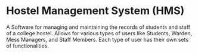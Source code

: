 # Hostel Management System (HMS)
A Software for managing and maintaining the records of students and staff of a college hostel. Allows for various types of users like Students, Warden, Mess Managers, and Staff Members. Each type of user has their own sets of functionalities. 
